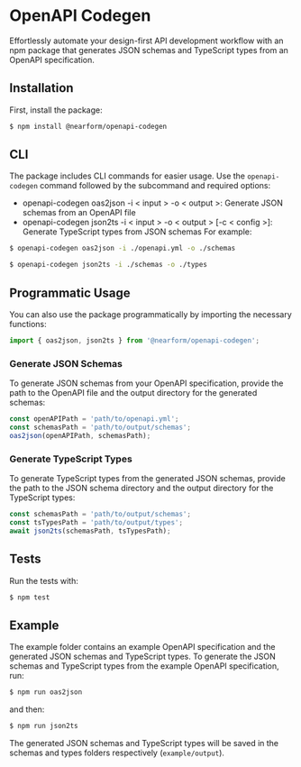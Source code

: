 # OpenAPI Codegen

Effortlessly automate your design-first API development workflow with an npm package that generates JSON schemas and TypeScript types from an OpenAPI specification.

## Installation
First, install the package:

```sh
$ npm install @nearform/openapi-codegen
```

## CLI

The package includes CLI commands for easier usage. Use the `openapi-codegen` command followed by the subcommand and required options:

- openapi-codegen oas2json -i < input > -o < output >: Generate JSON schemas from an OpenAPI file
- openapi-codegen json2ts -i < input > -o < output > [-c < config >]: Generate TypeScript types from JSON schemas
For example:

```sh
$ openapi-codegen oas2json -i ./openapi.yml -o ./schemas
```
```sh
$ openapi-codegen json2ts -i ./schemas -o ./types
```

## Programmatic Usage
You can also use the package programmatically by importing the necessary functions:

```javascript
import { oas2json, json2ts } from '@nearform/openapi-codegen';
```

### Generate JSON Schemas
To generate JSON schemas from your OpenAPI specification, provide the path to the OpenAPI file and the output directory for the generated schemas:

```javascript
const openAPIPath = 'path/to/openapi.yml';
const schemasPath = 'path/to/output/schemas';
oas2json(openAPIPath, schemasPath);
```

### Generate TypeScript Types
To generate TypeScript types from the generated JSON schemas, provide the path to the JSON schema directory and the output directory for the TypeScript types:

```javascript
const schemasPath = 'path/to/output/schemas';
const tsTypesPath = 'path/to/output/types';
await json2ts(schemasPath, tsTypesPath);
```

## Tests
Run the tests with:

```sh
$ npm test
```

## Example
The example folder contains an example OpenAPI specification and the generated JSON schemas and TypeScript types. To generate the JSON schemas and TypeScript types from the example OpenAPI specification, run:

```sh
$ npm run oas2json
```

and then:

```sh
$ npm run json2ts
```

The generated JSON schemas and TypeScript types will be saved in the schemas and types folders respectively (`example/output`).
